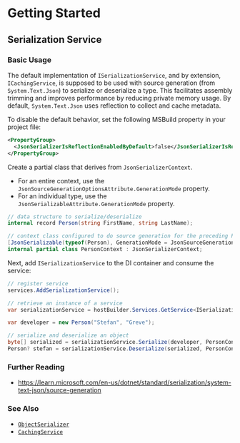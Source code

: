 # Getting Started

## Serialization Service

### Basic Usage

The default implementation of `ISerializationService`, and by extension, `ICachingService`,
is supposed to be used with source generation (from `System.Text.Json`) to serialize or
deserialize a type. This facilitates assembly trimming and improves performance by
reducing private memory usage. By default, `System.Text.Json` uses reflection to collect
and cache metadata.

To disable the default behavior, set the following MSBuild property in your project file:

```xml
<PropertyGroup>
  <JsonSerializerIsReflectionEnabledByDefault>false</JsonSerializerIsReflectionEnabledByDefault>
</PropertyGroup>
```

Create a partial class that derives from `JsonSerializerContext`.

- For an entire context, use the `JsonSourceGenerationOptionsAttribute.GenerationMode` property.
- For an individual type, use the `JsonSerializableAttribute.GenerationMode` property.

```csharp
// data structure to serialize/deserialize
internal record Person(string FirstName, string LastName);

// context class configured to do source generation for the preceding Person record
[JsonSerializable(typeof(Person), GenerationMode = JsonSourceGenerationMode.Default)]
internal partial class PersonContext : JsonSerializerContext;
```

Next, add `ISerializationService` to the DI container and consume the service:

```csharp
// register service
services.AddSerializationService();

// retrieve an instance of a service
var serializationService = hostBuilder.Services.GetService<ISerializationService>();

var developer = new Person("Stefan", "Greve");

// serialize and deserialize an object
byte[] serialized = serializationService.Serialize(developer, PersonContext.Default.Person);
Person? stefan = serializationService.Deserialize(serialized, PersonContext.Default.Person);
```

### Further Reading

- https://learn.microsoft.com/en-us/dotnet/standard/serialization/system-text-json/source-generation

### See Also

- [`ObjectSerializer`](/api/AdvancedSystems.Core.Common.ObjectSerializer.html)
- [`CachingService`](/api/AdvancedSystems.Core.Services.CachingService.html)
